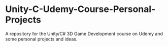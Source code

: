 # Unity-C-Udemy-Course-Personal-Projects
A repository for the Unity/C# 3D Game Development course on Udemy and some personal projects and ideas.
